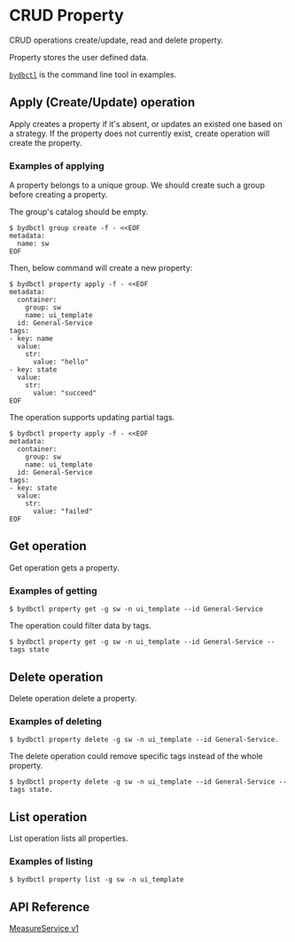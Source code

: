 # CRUD Property

CRUD operations create/update, read and delete property.

Property stores the user defined data.

[`bydbctl`](../../clients.md#command-line) is the command line tool in examples.

## Apply (Create/Update) operation

Apply creates a property if it's absent, or updates an existed one based on a strategy. If the property does not currently exist, create operation will create the property.

### Examples of applying

A property belongs to a unique group. We should create such a group before creating a property.

The group's catalog should be empty.

```shell
$ bydbctl group create -f - <<EOF
metadata:
  name: sw
EOF
```

Then, below command will create a new property:

```shell
$ bydbctl property apply -f - <<EOF
metadata:
  container:
    group: sw
    name: ui_template
  id: General-Service
tags:
- key: name
  value:
    str:
      value: "hello"
- key: state
  value:
    str:
      value: "succeed"
EOF
```

The operation supports updating partial tags.

```shell
$ bydbctl property apply -f - <<EOF
metadata:
  container:
    group: sw
    name: ui_template
  id: General-Service
tags:
- key: state
  value:
    str:
      value: "failed"
EOF
```

## Get operation

Get operation gets a property.

### Examples of getting

```shell
$ bydbctl property get -g sw -n ui_template --id General-Service
```

The operation could filter data by tags.

```shell
$ bydbctl property get -g sw -n ui_template --id General-Service --tags state
```

## Delete operation

Delete operation delete a property.

### Examples of deleting

```shell
$ bydbctl property delete -g sw -n ui_template --id General-Service.
```

The delete operation could remove specific tags instead of the whole property.

```shell
$ bydbctl property delete -g sw -n ui_template --id General-Service --tags state.
```

## List operation

List operation lists all properties.

### Examples of listing

```shell
$ bydbctl property list -g sw -n ui_template
```

## API Reference

[MeasureService v1](../../api-reference.md#PropertyService)
